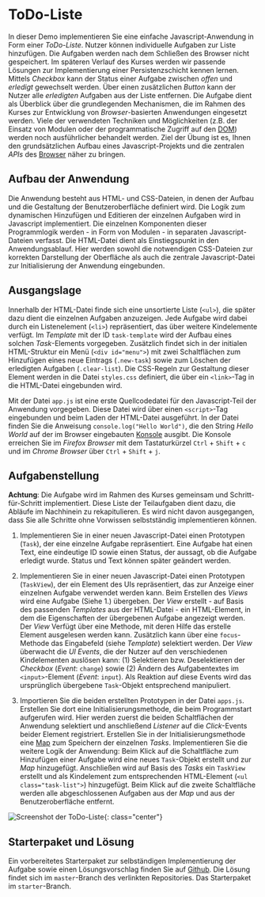 <a class="github-button button" href="https://github.com/Multimedia-Engineering-Regensburg-Demos/MME-ToDo-List"></a> 
# ToDo-Liste

In dieser Demo implementieren Sie eine einfache Javascript-Anwendung in Form einer *ToDo-Liste*. Nutzer können individuelle Aufgaben zur Liste hinzufügen. Die Aufgaben werden nach dem Schließen des Browser nicht gespeichert. Im späteren Verlauf des Kurses werden wir passende Lösungen zur Implementierung einer Persistenzschicht kennen lernen. Mittels *Checkbox* kann der Status einer Aufgabe zwischen *offen* und *erledigt* gewechselt werden. Über einen zusätzlichen *Button* kann der Nutzer alle *erledigten* Aufgaben aus der Liste entfernen. Die Aufgabe dient als Überblick über die grundlegenden Mechanismen, die im Rahmen des Kurses zur Entwicklung von *Browser*-basierten Anwendungen eingesetzt werden. Viele der verwendeten Techniken und Möglichkeiten (z.B. der Einsatz von Modulen oder der programmatische Zugriff auf den [DOM](../../MME/dom-introduction)) werden noch ausführlicher behandelt werden. Ziel der Übung ist es, Ihnen den grundsätzlichen Aufbau eines Javascript-Projekts und die zentralen *APIs* des [Browser](../../Tutorials/javascript-browser) näher zu bringen.

## Aufbau der Anwendung

Die Anwendung besteht aus HTML- und CSS-Dateien, in denen der Aufbau und die Gestaltung der Benutzeroberfläche definiert wird. Die Logik zum dynamischen Hinzufügen und Editieren der einzelnen Aufgaben wird in Javascript implementiert. Die einzelnen Komponenten dieser Programmlogik werden - in Form von Modulen - in separaten Javascript-Dateien verfasst. Die HTML-Datei dient als Einstiegspunkt in den Anwendungsablauf. Hier werden sowohl die notwendigen CSS-Dateien zur korrekten Darstellung der Oberfläche als auch die zentrale Javascript-Datei zur Initialisierung der Anwendung eingebunden. 

## Ausgangslage

Innerhalb der HTML-Datei finde sich eine unsortierte Liste (`<ul>`), die später dazu dient die einzelnen Aufgaben anzuzeigen. Jede Aufgabe wird dabei durch ein Listenelement (`<li>`) repräsentiert, das über weitere Kindelemente verfügt. Im *Template* mit der ID `task-template` wird der Aufbau eines solchen *Task*-Elements vorgegeben. Zusätzlich findet sich in der initialen HTML-Struktur ein Menü (`<div id="menu">`) mit zwei Schaltflächen zum Hinzufügen eines neue Eintrags (`.new-task`) sowie zum Löschen der erledigten Aufgaben (`.clear-list`). Die CSS-Regeln zur Gestaltung dieser Element werden in die Datei `styles.css` definiert, die über ein `<link>`-Tag in die HTML-Datei eingebunden wird.

Mit der Datei `app.js` ist eine erste Quellcodedatei für den Javascript-Teil der Anwendung vorgegeben. Diese Datei wird über einen `<script>`-Tag eingebunden und beim Laden der HTML-Datei ausgeführt. In der Datei finden Sie die Anweisung `console.log("Hello World")`, die den String *Hello World* auf der im Browser eingebauten [Konsole](https://developer.mozilla.org/en-US/docs/Web/API/Console) ausgibt. Die Konsole erreichen Sie im *Firefox Browser* mit dem Tastaturkürzel `Ctrl` + `Shift` + `c` und im *Chrome Browser* über `Ctrl` + `Shift` + `j`.

## Aufgabenstellung

**Achtung**: Die Aufgabe wird im Rahmen des Kurses gemeinsam und Schritt-für-Schritt implementiert. Diese Liste der Teilaufgaben dient dazu, die Abläufe im Nachhinein zu rekapitulieren. Es wird nicht davon ausgegangen, dass Sie alle Schritte ohne Vorwissen selbstständig implementieren können.

1. Implementieren Sie in einer neuen Javascript-Datei einen Prototypen (`Task`), der eine einzelne Aufgabe repräsentiert. Eine Aufgabe hat einen Text, eine eindeutige ID sowie einen Status, der aussagt, ob die Aufgabe erledigt wurde. Status und Text können später geändert werden.

2. Implementieren Sie in einer neuen Javascript-Datei einen Prototypen (`TaskView`), der ein Element des UIs repräsentiert, das zur Anzeige einer einzelnen Aufgabe verwendet werden kann. Beim Erstellen des *Views* wird eine Aufgabe (Siehe 1.) übergeben. Der *View* erstellt - auf Basis des passenden *Templates* aus der HTML-Datei - ein HTML-Element, in dem die Eigenschaften der übergebenen Aufgabe angezeigt werden. Der *View* Verfügt über eine Methode, mit deren Hilfe das erstelle Element ausgelesen werden kann. Zusätzlich kann über eine `focus`-Methode das Eingabefeld (siehe *Template*) selektiert werden. Der *View* überwacht die *UI Events*, die der Nutzer auf den verschiedenen Kindelementen auslösen kann: (1) Selektieren bzw. Deselektieren der *Checkbox* (*Event*: `change`) sowie (2) Ändern des Aufgabentextes im `<input>`-Element (*Event*: `input`). Als Reaktion auf diese Events wird das ursprünglich übergebene `Task`-Objekt entsprechend manipuliert.

3. Importieren Sie die beiden erstellten Prototypen in der Datei `apps.js`. Erstellen Sie dort eine Initialisierungsmethode, die beim Programmstart aufgerufen wird. Hier werden zuerst die beiden Schaltflächen der Anwendung selektiert und anschließend *Listener* auf die *Click*-Events beider Element registriert. Erstellen Sie in der Initialisierungsmethode eine [Map](https://developer.mozilla.org/en-US/docs/Web/JavaScript/Reference/Global_Objects/Map) zum Speichern der einzelnen *Tasks*. Implementieren Sie die weitere Logik der Anwendung: Beim Klick auf die Schaltfläche zum Hinzufügen einer Aufgabe wird eine neues `Task`-Objekt erstellt und zur *Map* hinzugefügt. Anschließen wird auf Basis des *Tasks* ein `TaskView` erstellt und als Kindelement zum entsprechenden HTML-Element (`<ul class="task-list">`) hinzugefügt. Beim Klick auf die zweite Schaltfläche werden alle abgeschlossenen Aufgaben aus der *Map* und aus der Benutzeroberfläche entfernt. 

![Screenshot der ToDo-Liste](../../img/demos/todo-list-complete.png){: class="center"}

## Starterpaket und Lösung

Ein vorbereitetes Starterpaket zur selbständigen Implementierung der Aufgabe sowie einen Lösungsvorschlag finden Sie auf [Github](https://github.com/Multimedia-Engineering-Regensburg-Demos/MME-ToDo-List). Die Lösung findet sich im `master`-Branch des verlinkten Repositories. Das Starterpaket im `starter`-Branch.